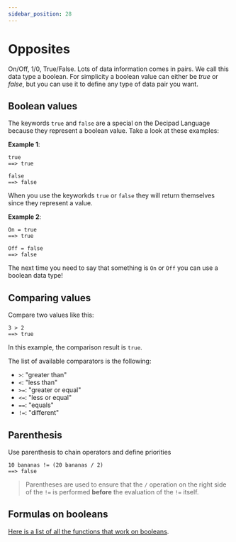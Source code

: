 ```yaml
---
sidebar_position: 28
---
```


# Opposites

On/Off, 1/0, True/False. Lots of data information comes in pairs. We call this data type a boolean. For simplicity a boolean value can either be _true_ or _false_, but you can use it to define any type of data pair you want.

## Boolean values

The keywords `true` and `false` are a special on the Decipad Language because they represent a boolean value. Take a look at these examples:

**Example 1**:

```deci live
true
==> true
```

```deci live
false
==> false
```

When you use the keyworkds `true` or `false` they will return themselves since they represent a value.

**Example 2**:

```deci live
On = true
==> true
```

```deci live
Off = false
==> false
```

The next time you need to say that something is `On` or `Off` you can use a boolean data type!

## Comparing values

Compare two values like this:

```deci live
3 > 2
==> true
```

In this example, the comparison result is `true`.

The list of available comparators is the following:

- `>`: "greater than"
- `<`: "less than"
- `>=`: "greater or equal"
- `<=`: "less or equal"
- `==`: "equals"
- `!=`: "different"

## Parenthesis

Use parenthesis to chain operators and define priorities

```deci live
10 bananas != (20 bananas / 2)
==> false
```

> Parentheses are used to ensure that the `/` operation on the right side of the `!=` is performed **before** the evaluation of the `!=` itself.

## Formulas on booleans

[Here is a list of all the functions that work on booleans](/docs/language/built-in-formulas/formulas-for-booleans).
